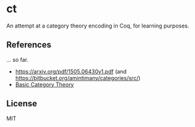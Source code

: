 # ct

An attempt at a category theory encoding in Coq, for learning purposes.

## References

... so far.

* https://arxiv.org/pdf/1505.06430v1.pdf (and https://bitbucket.org/amintimany/categories/src/)
* [Basic Category Theory](http://www.cambridge.org/us/academic/subjects/mathematics/logic-categories-and-sets/basic-category-theory)

## License

MIT
